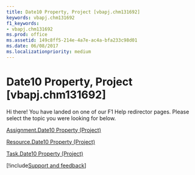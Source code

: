 ```yaml
---
title: Date10 Property, Project [vbapj.chm131692]
keywords: vbapj.chm131692
f1_keywords:
- vbapj.chm131692
ms.prod: office
ms.assetid: 149c8ff5-214e-4a7e-ac4a-bfa233c98d01
ms.date: 06/08/2017
ms.localizationpriority: medium
---
```



# Date10 Property, Project [vbapj.chm131692]

Hi there! You have landed on one of our F1 Help redirector pages. Please select the topic you were looking for below.

[Assignment.Date10 Property (Project)](https://msdn.microsoft.com/library/795c71e1-5dfb-4044-3679-6db2bf2b30b5%28Office.15%29.aspx)

[Resource.Date10 Property (Project)](https://msdn.microsoft.com/library/ff110314-b315-79be-b473-36f0f36e1b41%28Office.15%29.aspx)

[Task.Date10 Property (Project)](https://msdn.microsoft.com/library/8f1c36dc-eb44-73a1-3c35-07b9638438c0%28Office.15%29.aspx)

[!include[Support and feedback](~/includes/feedback-boilerplate.md)]